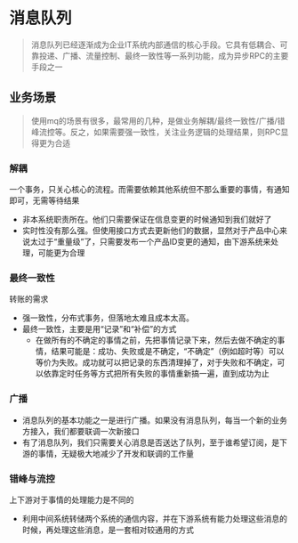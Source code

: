 # 消息队列
> 消息队列已经逐渐成为企业IT系统内部通信的核心手段。它具有低耦合、可靠投递、广播、流量控制、最终一致性等一系列功能，成为异步RPC的主要手段之一

## 业务场景
> 使用mq的场景有很多，最常用的几种，是做业务解耦/最终一致性/广播/错峰流控等。反之，如果需要强一致性，关注业务逻辑的处理结果，则RPC显得更为合适

### 解耦

一个事务，只关心核心的流程。而需要依赖其他系统但不那么重要的事情，有通知即可，无需等待结果
* 非本系统职责所在。他们只需要保证在信息变更的时候通知到我们就好了
* 实时性没有那么强。但使用接口方式去更新他们的数据，显然对于产品中心来说太过于“重量级”了，只需要发布一个产品ID变更的通知，由下游系统来处理，可能更为合理


### 最终一致性

转账的需求
* 强一致性，分布式事务，但落地太难且成本太高。 
* 最终一致性，主要是用“记录”和“补偿”的方式
  * 在做所有的不确定的事情之前，先把事情记录下来，然后去做不确定的事情，结果可能是：成功、失败或是不确定，“不确定”（例如超时等）可以等价为失败。成功就可以把记录的东西清理掉了，对于失败和不确定，可以依靠定时任务等方式把所有失败的事情重新搞一遍，直到成功为止 
  
  
### 广播
* 消息队列的基本功能之一是进行广播。如果没有消息队列，每当一个新的业务方接入，我们都要联调一次新接口
* 有了消息队列，我们只需要关心消息是否送达了队列，至于谁希望订阅，是下游的事情，无疑极大地减少了开发和联调的工作量

### 错峰与流控

上下游对于事情的处理能力是不同的
* 利用中间系统转储两个系统的通信内容，并在下游系统有能力处理这些消息的时候，再处理这些消息，是一套相对较通用的方式

